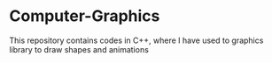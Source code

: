 # Computer-Graphics
This repository contains codes in C++, where I have used to graphics library to draw shapes and animations
